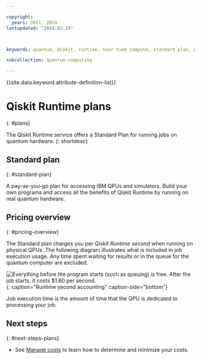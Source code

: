```yaml
---

copyright:
  years: 2021, 2024
lastupdated: "2024-02-29"



keywords: quantum, Qiskit, runtime, near time compute, standard plan, pay-as-you-go

subcollection: quantum-computing

---
```


{{site.data.keyword.attribute-definition-list}}


# Qiskit Runtime plans
{: #plans}

The Qiskit Runtime service offers  a Standard Plan for running jobs on quantum hardware.
{: shortdesc}

## Standard plan
{: #standard-plan}

A pay-as-you-go plan for accessing IBM QPUs and simulators. Build your own programs and access all the benefits of Qiskit Runtime by running on real quantum hardware.

## Pricing overview
{: #pricing-overview}

The Standard plan charges you per *Qiskit Runtime second* when running on physical QPUs. The following diagram illustrates what is included in job execution usage. Any time spent waiting for results or in the queue for the quantum computer are excluded.

![Everything before the program starts (such as queuing) is free. After the job starts, it costs $1.60 per second.](images/Runtime_Accounting_Diagram.svg "Runtime second accounting"){: caption="Runtime second accounting" caption-side="bottom"}

Job execution time is the amount of time that the QPU is dedicated to processing your job.

## Next steps
{: #next-steps-plans}

- See [Manage costs](/docs/quantum-computing?topic=quantum-computing-cost) to learn how to determine and minimize your costs.
